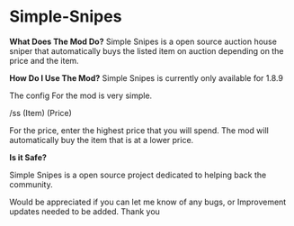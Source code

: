# Simple-Snipes


**What Does The Mod Do?**
Simple Snipes is a open source auction house sniper that automatically buys the listed item on auction depending on the price and the item.


**How Do I Use The Mod?**
Simple Snipes is currently only available for 1.8.9


The config For the mod is very simple. 

/ss (Item) (Price)

For the price, enter the highest price that you will spend. The mod will automatically buy the item that is at a lower price.

**Is it Safe?**

Simple Snipes is a open source project dedicated to helping back the community.


Would be appreciated if you can let me know of any bugs, or Improvement updates needed to be added. Thank you
